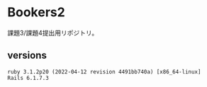 # Bookers2

課題3/課題4提出用リポジトリ。

## versions
```
ruby 3.1.2p20 (2022-04-12 revision 4491bb740a) [x86_64-linux]
Rails 6.1.7.3
```
